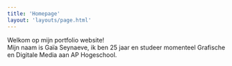 ```yaml
---
title: 'Homepage'
layout: 'layouts/page.html'
---
```


<div class="paragraaf1">Welkom op mijn portfolio website!</div>
<div class="paragraaf2">Mijn naam is Gaïa Seynaeve, ik ben 25 jaar en studeer momenteel Grafische en Digitale Media aan AP Hogeschool.</div>
<div class="lijn1"></div>
<div class="lijn2"></div>
<div class="lijn3"></div>
<div class="lijn4"></div>
<div class="lijn5"></div>
